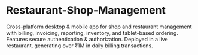 # Restaurant-Shop-Management
Cross-platform desktop &amp; mobile app for shop and restaurant management with billing, invoicing, reporting, inventory, and tablet-based ordering. Features secure authentication &amp; authorization. Deployed in a live restaurant, generating over ₹1M in daily billing transactions.
